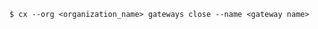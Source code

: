 <!-- layout:code post: gateway_usage -->

```
$ cx --org <organization_name> gateways close --name <gateway name>
```
